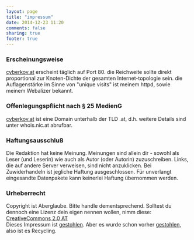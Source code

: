 ```yaml
---
layout: page
title: "impressum"
date: 2014-12-23 11:20
comments: false
sharing: true
footer: true
---
```


<h3>Erscheinungsweise</h3>
<a href="http://www.cyberkov.at/">cyberkov.at</a> erscheint täglich auf Port 80. die Reichweite sollte direkt proportional zur Knoten-Dichte der gesamten Internet-topologie sein. die Auflagenstärke im Sinne von "unique visits" ist meinem httpd, sowie meinem Webalizer bekannt.

<h3> Offenlegungspflicht nach § 25 MedienG</h3>
<a href="http://www.cyberkov.at/">cyberkov.at</a> ist eine Domain unterhalb der TLD .at, d.h. weitere Details sind unter whois.nic.at abrufbar.

<h3> Haftungsausschluß</h3>
Die Redaktion hat keine Meinung. Meinungen sind allein dir - sowohl als Leser (und Leserin) wie auch als Autor (oder Autorin) zuzuschreiben.
Links, die auf andere Server verweisen, sind nicht anzuklicken. Bei Zuwiderhandeln ist jegliche Haftung ausgeschlossen. Für unverlangt eingesandte Datenpakete kann keinerlei Haftung übernommen werden.

<h3> Urheberrecht</h3>
Copyright ist Aberglaube. Bitte handle dementsprechend.
Solltest du dennoch eine Lizenz dein eigen nennen wollen, nimm diese: <a href="http://creativecommons.org/licenses/by-nc-sa/2.0/at/">CreativeCommons 2.0 AT</a>
<div id="footer">Dieses Impressum ist <a href="http://metalab.at/wiki/Impressum">gestohlen</a>. Aber es wurde schon vorher <a href="http://netzladen.org/home/impressum">gestohlen</a>, also ist es Recycling.</div>

